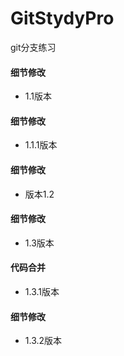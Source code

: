 # GitStydyPro
git分支练习

#### 细节修改
* 1.1版本

#### 细节修改
* 1.1.1版本

#### 细节修改
* 版本1.2

#### 细节修改
* 1.3版本

#### 代码合并
* 1.3.1版本

#### 细节修改
* 1.3.2版本